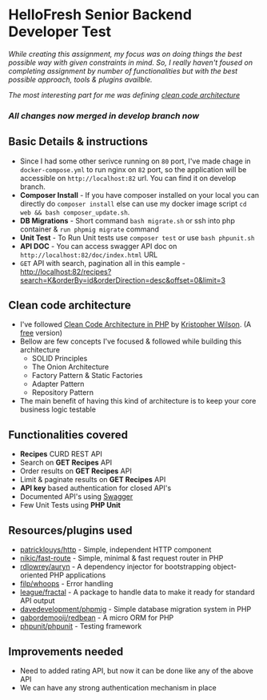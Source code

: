 # HelloFresh Senior Backend Developer Test

*While creating this assignment, my focus was on doing things the best possible way with given constraints in mind. So, I really haven't foused on completing assignment by number of functionalities but with the best possible approach, tools & plugins availble.*

*The most interesting part for me was defining [clean code architecture](#clean-code-architecture)*

### *All changes now merged in develop branch now*

## Basic Details & instructions

- Since I had some other serivce running on `80` port, I've made chage in `docker-compose.yml` to run nginx on `82` port, so the application will be accessible on `http://localhost:82` url. You can find it on develop branch.
- **Composer Install** - If you have composer installed on your local you can directly do `composer install` else can use my docker image script `cd web && bash composer_update.sh`.
- **DB Migrations** - Short command `bash migrate.sh` or ssh into php container & `run phpmig migrate` command
- **Unit Test** - To Run Unit tests use `composer test` or use `bash phpunit.sh`
- **API DOC** - You can access swagger API doc on `http://localhost:82/doc/index.html` URL
- `GET` API with search, pagination all in this eample - [http://localhost:82/recipes?search=K&orderBy=id&orderDirection=desc&offset=0&limit=3](http://localhost:82/recipes?search=K&orderBy=id&orderDirection=desc&offset=0&limit=3)

## Clean code architecture

- I've followed [Clean Code Architecture in PHP](https://leanpub.com/cleanphp) by [Kristopher Wilson](https://leanpub.com/u/kristopherwilson). (A [free](https://phutai.me/wp-content/uploads/2016/10/The-Clean-Architecture-in-PHP-Kristopher-Wilson.pdf) version)
- Bellow are few concepts I've focused & followed while building this architecture
    - SOLID Principles
    - The Onion Architecture
    - Factory Pattern & Static Factories
    - Adapter Pattern
    - Repository Pattern
- The main benefit of having this kind of architecture is to keep your core business logic testable

## Functionalities covered

- **Recipes** CURD REST API
- Search on **GET Recipes** API
- Order results on **GET Recipes** API
- Limit & paginate results on **GET Recipes** API
- **API key** based authentication for closed API's
- Documented API's using [Swagger](https://swagger.io/) 
- Few Unit Tests using **PHP Unit**

## Resources/plugins used

- [patricklouys/http](https://packagist.org/packages/patricklouys/http) - Simple, independent HTTP component
- [nikic/fast-route](https://packagist.org/packages/nikic/fast-route) - Simple, minimal & fast request router in PHP
- [rdlowrey/auryn](https://packagist.org/packages/rdlowrey/auryn) - A dependency injector for bootstrapping object-oriented PHP applications
- [filp/whoops](https://packagist.org/packages/filp/whoops) - Error handling
- [league/fractal](https://packagist.org/packages/league/fractal) - A package to handle data to make it ready for standard API output
- [davedevelopment/phpmig](https://packagist.org/packages/davedevelopment/phpmig) - Simple database migration system in PHP
- [gabordemooij/redbean](https://packagist.org/packages/gabordemooij/redbean) - A micro ORM for PHP
- [phpunit/phpunit](https://packagist.org/packages/phpunit/phpunit) - Testing framework

## Improvements needed
- Need to added rating API, but now it can be done like any of the above API
- We can have any strong authentication mechanism in place